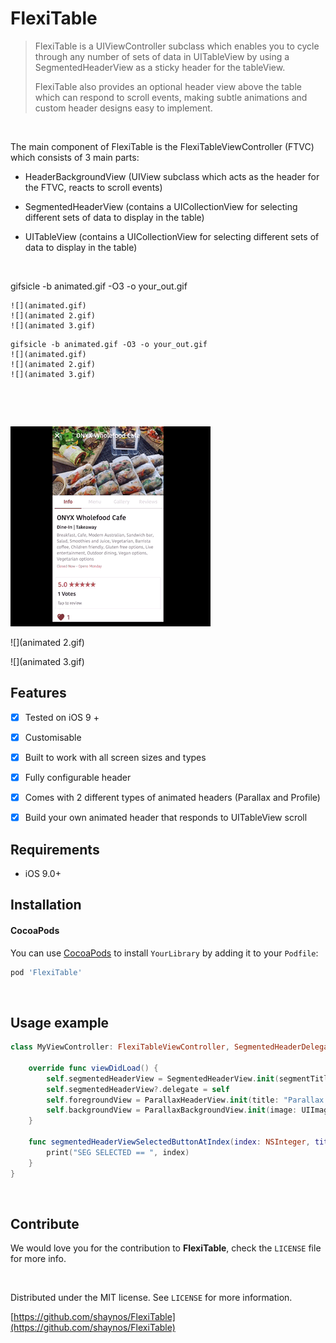 FlexiTable
==========

>   FlexiTable is a UIViewController subclass which enables you to cycle through
>   any number of sets of data in UITableView by using a SegmentedHeaderView as
>   a sticky header for the tableView.  
>     
>   FlexiTable also provides an optional header view above the table which can
>   respond to scroll events, making subtle animations and custom header designs
>   easy to implement.

 

The main component of FlexiTable is the FlexiTableViewController (FTVC) which
consists of 3 main parts:

-   HeaderBackgroundView (UIView subclass which acts as the header for the FTVC,
    reacts to scroll events)

-   SegmentedHeaderView (contains a UICollectionView for selecting different
    sets of data to display in the table)

-   UITableView (contains a UICollectionView for selecting different sets of
    data to display in the table)

 

gifsicle -b animated.gif -O3 -o your_out.gif  


~~~~~~~~~~~~~~~~~~~~~~~~~~~~~~~~~~~~~~~~~~~~~~~~~~~~~~~~~~~~~~~~~~~~~~~~~~~~~~~~
![](animated.gif)
![](animated 2.gif)
![](animated 3.gif)
~~~~~~~~~~~~~~~~~~~~~~~~~~~~~~~~~~~~~~~~~~~~~~~~~~~~~~~~~~~~~~~~~~~~~~~~~~~~~~~~

~~~~~~~~~~~~~~~~~~~~~~~~~~~~~~~~~~~~~~~~~~~~~~~~~~~~~~~~~~~~~~~~~~~~~~~~~~~~~~~~
gifsicle -b animated.gif -O3 -o your_out.gif
![](animated.gif)
![](animated 2.gif)
![](animated 3.gif)
~~~~~~~~~~~~~~~~~~~~~~~~~~~~~~~~~~~~~~~~~~~~~~~~~~~~~~~~~~~~~~~~~~~~~~~~~~~~~~~~

 

 

![](animated.gif)

![](animated 2.gif)

![](animated 3.gif)

Features
--------

-   [x] Tested on iOS 9 +

-   [X] Customisable

-   [x] Built to work with all screen sizes and types

-   [x] Fully configurable header

-   [x] Comes with 2 different types of animated headers (Parallax and Profile)

-   [x] Build your own animated header that responds to UITableView scroll

Requirements
------------

-   iOS 9.0+

Installation
------------

#### CocoaPods

You can use [CocoaPods](http://cocoapods.org/) to install `YourLibrary` by
adding it to your `Podfile`:

~~~~~~~~~~~~~~~~~~~~~~~~~~~~~~~~~~~~~~~~~~~~~~~~~~~~~~~~~~~~~~~~~~~~~~~~~~~ ruby
pod 'FlexiTable'
~~~~~~~~~~~~~~~~~~~~~~~~~~~~~~~~~~~~~~~~~~~~~~~~~~~~~~~~~~~~~~~~~~~~~~~~~~~~~~~~

 

Usage example
-------------

~~~~~~~~~~~~~~~~~~~~~~~~~~~~~~~~~~~~~~~~~~~~~~~~~~~~~~~~~~~~~~~~~~~~~~~~~~ swift
class MyViewController: FlexiTableViewController, SegmentedHeaderDelegate{
    
    override func viewDidLoad() {
        self.segmentedHeaderView = SegmentedHeaderView.init(segmentTitles: ["No Sections", "Sections"], viewHeight: 50, horizontalPadding: 20)
        self.segmentedHeaderView?.delegate = self
        self.foregroundView = ParallaxHeaderView.init(title: "Parallax Header", font: UIFont.systemFont(ofSize: 22), textColor: UIColor.white, headerPosition: .center)
        self.backgroundView = ParallaxBackgroundView.init(image: UIImage(named: "concert.jpeg")!)
    }
    
    func segmentedHeaderViewSelectedButtonAtIndex(index: NSInteger, title: String) {
        print("SEG SELECTED == ", index)
    }
}
~~~~~~~~~~~~~~~~~~~~~~~~~~~~~~~~~~~~~~~~~~~~~~~~~~~~~~~~~~~~~~~~~~~~~~~~~~~~~~~~

 

Contribute
----------

We would love you for the contribution to **FlexiTable**, check the `LICENSE`
file for more info.

 

Distributed under the MIT license. See `LICENSE` for more information.

[https://github.com/shaynos/FlexiTable](https://github.com/shaynos/FlexiTable)
